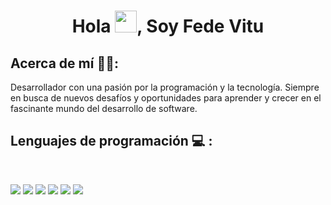 <h1 align="center">Hola <img src="https://media.giphy.com/media/hvRJCLFzcasrR4ia7z/giphy.gif" width="35">, Soy Fede Vitu</h1>

## Acerca de mí 🧑‍💻:

Desarrollador con una pasión por la programación y la tecnología. Siempre en busca de nuevos desafíos y oportunidades para aprender y crecer en el fascinante mundo del desarrollo de software.
<br>

## Lenguajes de programación 💻 :

<br>

<img src="https://img.icons8.com/color/48/000000/python--v1.png"/> <img src="https://img.icons8.com/color/48/000000/html-5--v1.png"/> <img src="https://img.icons8.com/color/48/000000/css3.png"/> <img src="https://img.icons8.com/color/48/000000/javascript--v1.png"/> <img src="https://img.icons8.com/officel/48/000000/php-logo.png"/> <img src="https://img.icons8.com/color/48/000000/mysql-logo.png"/>
